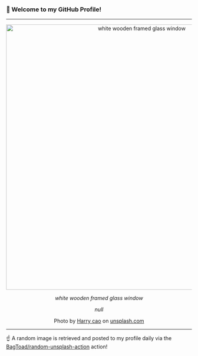 ### 👋 Welcome to my GitHub Profile!

----

<div align="center">
  <img width="720" src="https://images.unsplash.com/photo-1591025612036-76a0a9674b81?crop=entropy&cs=tinysrgb&fit=max&fm=jpg&ixid=M3w1NTI0OTR8MHwxfHJhbmRvbXx8fHx8fHx8fDE3MTMyNDc3NDV8&ixlib=rb-4.0.3&q=80&w=1080" alt="white wooden framed glass window">
  
  <em>white wooden framed glass window</em>
  
  <em>null</em>
  
  Photo by [Harry cao](null) on [unsplash.com](https://unsplash.com/)
</div>

----

☝️ A random image is retrieved and posted to my profile daily via the [BagToad/random-unsplash-action](https://github.com/BagToad/random-unsplash-action) action!
